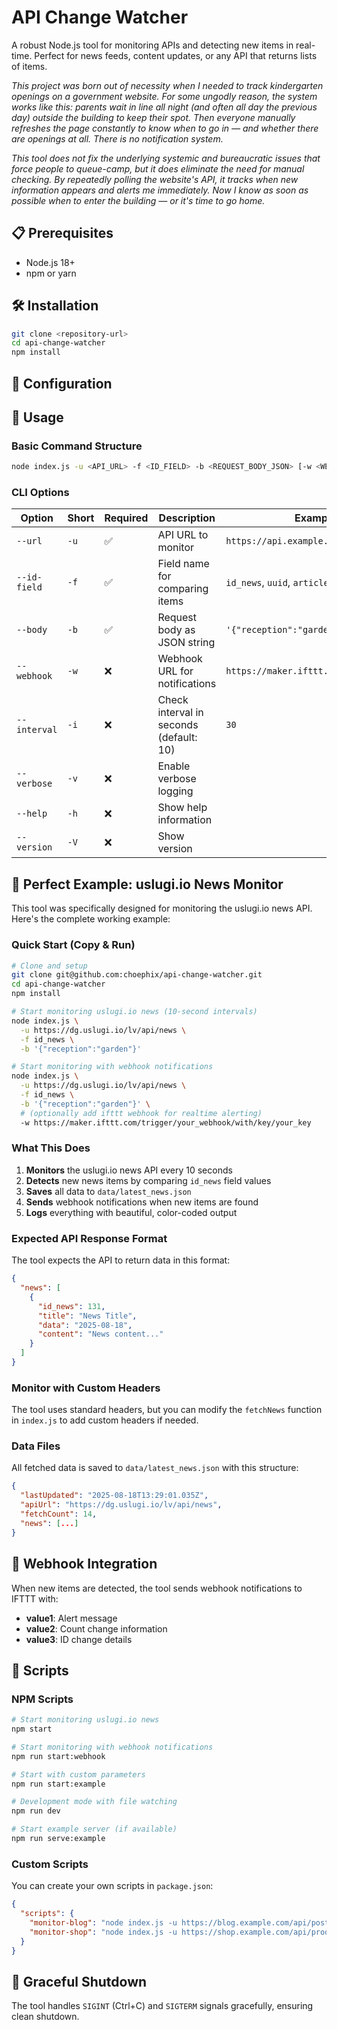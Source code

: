 # API Change Watcher

A robust Node.js tool for monitoring APIs and detecting new items in real-time. Perfect for news feeds, content updates, or any API that returns lists of items.

*This project was born out of necessity when I needed to track kindergarten openings on a government website. For some ungodly reason, the system works like this: parents wait in line all night (and often all day the previous day) outside the building to keep their spot. Then everyone manually refreshes the page constantly to know when to go in — and whether there are openings at all. There is no notification system.*

*This tool does not fix the underlying systemic and bureaucratic issues that force people to queue-camp, but it does eliminate the need for manual checking. By repeatedly polling the website's API, it tracks when new information appears and alerts me immediately. Now I know as soon as possible when to enter the building — or it's time to go home.*

## 📋 Prerequisites

- Node.js 18+ 
- npm or yarn

## 🛠️ Installation

```bash
git clone <repository-url>
cd api-change-watcher
npm install
```

## 🔧 Configuration

## 🎯 Usage

### Basic Command Structure

```bash
node index.js -u <API_URL> -f <ID_FIELD> -b <REQUEST_BODY_JSON> [-w <WEBHOOK_URL>]
```

### CLI Options

| Option | Short | Required | Description | Example |
|--------|-------|----------|-------------|---------|
| `--url` | `-u` | ✅ | API URL to monitor | `https://api.example.com/news` |
| `--id-field` | `-f` | ✅ | Field name for comparing items | `id_news`, `uuid`, `article_id` |
| `--body` | `-b` | ✅ | Request body as JSON string | `'{"reception":"garden"}'` |
| `--webhook` | `-w` | ❌ | Webhook URL for notifications | `https://maker.ifttt.com/trigger/...` |
| `--interval` | `-i` | ❌ | Check interval in seconds (default: 10) | `30` |
| `--verbose` | `-v` | ❌ | Enable verbose logging | |
| `--help` | `-h` | ❌ | Show help information | |
| `--version` | `-V` | ❌ | Show version | |

## 🌟 Perfect Example: uslugi.io News Monitor

This tool was specifically designed for monitoring the uslugi.io news API. Here's the complete working example:

### Quick Start (Copy & Run)

```bash
# Clone and setup
git clone git@github.com:choephix/api-change-watcher.git
cd api-change-watcher
npm install

# Start monitoring uslugi.io news (10-second intervals)
node index.js \
  -u https://dg.uslugi.io/lv/api/news \
  -f id_news \
  -b '{"reception":"garden"}'

# Start monitoring with webhook notifications
node index.js \
  -u https://dg.uslugi.io/lv/api/news \
  -f id_news \
  -b '{"reception":"garden"}' \
  # (optionally add ifttt webhook for realtime alerting)
  -w https://maker.ifttt.com/trigger/your_webhook/with/key/your_key 
```

### What This Does

1. **Monitors** the uslugi.io news API every 10 seconds
2. **Detects** new news items by comparing `id_news` field values
3. **Saves** all data to `data/latest_news.json`
4. **Sends** webhook notifications when new items are found
5. **Logs** everything with beautiful, color-coded output

### Expected API Response Format

The tool expects the API to return data in this format:

```json
{
  "news": [
    {
      "id_news": 131,
      "title": "News Title",
      "data": "2025-08-18",
      "content": "News content..."
    }
  ]
}
```

### Monitor with Custom Headers

The tool uses standard headers, but you can modify the `fetchNews` function in `index.js` to add custom headers if needed.

### Data Files

All fetched data is saved to `data/latest_news.json` with this structure:

```json
{
  "lastUpdated": "2025-08-18T13:29:01.035Z",
  "apiUrl": "https://dg.uslugi.io/lv/api/news",
  "fetchCount": 14,
  "news": [...]
}
```

## 🔗 Webhook Integration

When new items are detected, the tool sends webhook notifications to IFTTT with:

- **value1**: Alert message
- **value2**: Count change information
- **value3**: ID change details

## 🚦 Scripts

### NPM Scripts

```bash
# Start monitoring uslugi.io news
npm start

# Start monitoring with webhook notifications
npm run start:webhook

# Start with custom parameters
npm run start:example

# Development mode with file watching
npm run dev

# Start example server (if available)
npm run serve:example
```

### Custom Scripts

You can create your own scripts in `package.json`:

```json
{
  "scripts": {
    "monitor-blog": "node index.js -u https://blog.example.com/api/posts -f post_id -b '{\"status\":\"published\"}' -i 60",
    "monitor-shop": "node index.js -u https://shop.example.com/api/products -f sku -b '{\"category\":\"electronics\"}' -i 300"
  }
}
```

## 🛑 Graceful Shutdown

The tool handles `SIGINT` (Ctrl+C) and `SIGTERM` signals gracefully, ensuring clean shutdown.
